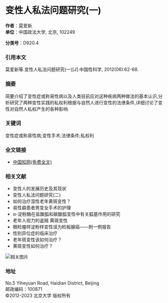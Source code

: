 # 变性人私法问题研究(一)

**作者**：莫爱新  
**单位**：中国政法大学, 北京, 102249  

**分类号**：D920.4  

### **引用本文**
莫爱新等.变性人私法问题研究(一)[J].中国性科学, 2012(06):62-68.

### **摘要**
简要介绍了变性症或称易性病以及人类目前应对这种疾病两种做法的基本认识,分析研究了两种变性实践的私权利根据与自然人进行变性的法律条件,详细讨论了变性对自然人私权产生的各种影响.

### **关键词**
变性症或称易性病;变性手术;法律条件;私权利

### **全文链接**
- [中国知网(免费全文)](http://kns.cnki.net/KCMS/detail/detail.aspx?filename=XKXZ201206020&DBName=cjfqtotal&dbcode=cjfq)

### **相关文献**
- 变性人的发展历史及其现状
- 变性人私法问题研究(二)
- 如何治疗湿性老年黄斑变性？
- 易性癖患者男变女手术的护理
- α-淀粉酶在盐酸胍和碳酸胍变性中有关胍基作用的研究
- 老年人视力的盗贼 黄斑变性
- 眼睑瘤样淀粉样变性误为睑板腺癌——附一例报告
- 性别异位症的临床治疗
- 老年斑变性该如何治疗？
- 黄斑变性如何治疗？

![相关图片](https://www.lib.pku.edu.cn/portal/)

### 地址
No.5 Yiheyuan Road, Haidian District, Beijing  
邮政编码：100871  
©2012-2023 北京大学 版权所有